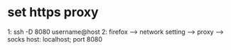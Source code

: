 # set https proxy
1: ssh -D 8080 username@host
2: firefox --> network setting --> proxy --> socks host: localhost; port 8080

